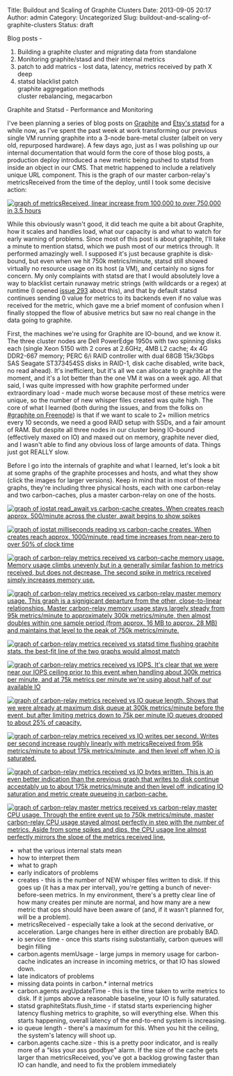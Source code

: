 Title: Buildout and Scaling of Graphite Clusters
Date: 2013-09-05 20:17
Author: admin
Category: Uncategorized
Slug: buildout-and-scaling-of-graphite-clusters
Status: draft

Blog posts -  
1. Building a graphite cluster and migrating data from standalone  
2. Monitoring graphite/stasd and their internal metrics  
3. patch to add matrics - lost data, latency, metrics received by path
X deep  
4. statsd blacklist patch  
graphite aggregation methods  
cluster rebalancing, megacarbon

Graphite and Statsd - Performance and Monitoring

I've been planning a series of blog posts on
[Graphite](http://graphite.readthedocs.org/en/latest/) and [Etsy's
statsd](https://github.com/etsy/statsd) for a while now, as I've spent
the past week at work transforming our previous single VM running
graphite into a 3-node bare-metal cluster (albeit on very old,
repurposed hardware). A few days ago, just as I was polishing up our
internal documentation that would form the core of those blog posts, a
production deploy introduced a new metric being pushed to statsd from
inside an object in our CMS. That metric happened to include a
relatively unique URL component. This is the graph of our master
carbon-relay's metricsReceived from the time of the deploy, until I took
some decisive action:

[![graph of metricsReceived, linear increase from 100,000 to over
750,000 in 3.5
hours](/GFX/metricsReceived.png)](/GFX/metricsReceived_large.png)

While this obviously wasn't good, it did teach me quite a bit about
Graphite, how it scales and handles load, what our capacity is and what
to watch for early warning of problems. Since most of this post is about
graphite, I'll take a minute to mention statsd, which we push most of
our metrics through. It performed amazingly well. I supposed it's just
because graphite is disk-bound, but even when we hit 750k
metrics/minute, statsd still showed virtually no resource usage on its
host (a VM), and certainly no signs for concern. My only complaints with
statsd are that I would absolutely love a way to blacklist certain
runaway metric strings (with wildcards or a regex) at runtime (I opened
[issue 293](https://github.com/etsy/statsd/issues/293) about this), and
that by default statsd continues sending 0 value for metrics to its
backends even if no value was received for the metric, which gave me a
brief moment of confusion when I finally stopped the flow of abusive
metrics but saw no real change in the data going to graphite.

First, the machines we're using for Graphite are IO-bound, and we know
it. The three cluster nodes are Dell PowerEdge 1950s with two spinning
disks each (single Xeon 5150 with 2 cores at 2.6GHz, 4MB L2 cache; 4x 4G
DDR2-667 memory; PERC 6/i RAID controller with dual 68GB 15k/3Gbps SAS
Seagate ST373454SS disks in RAID-1, disk cache disabled, write back, no
read ahead). It's inefficient, but it's all we can allocate to graphite
at the moment, and it's a lot better than the one VM it was on a week
ago. All that said, I was quite impressed with how graphite performed
under extraordinary load - made much worse because most of these metrics
were unique, so the number of new whisper files created was quite high.
The core of what I learned (both during the issues, and from the folks
on [\#graphite on Freenode](irc://irc.freenode.net/#graphite)) is that
if we want to scale to 2+ million metrics every 10 seconds, we need a
good RAID setup with SSDs, and a fair amount of RAM. But despite all
three nodes in our cluster being IO-bound (effectively maxed on IO) and
maxed out on memory, graphite never died, and I wasn't able to find any
obvious loss of large amounts of data. Things just got REALLY slow.

Before I go into the internals of graphite and what I learned, let's
look a bit at some graphs of the graphite processes and hosts, and what
they show (click the images for larger versions). Keep in mind that in
most of these graphs, they're including three physical hosts, each with
one carbon-relay and two carbon-caches, plus a master carbon-relay on
one of the hosts.

[![graph of iostat read_await vs carbon-cache creates.
When creates reach approx. 500/minute across the cluster, await begins
to show spikes](/GFX/creates_vs_io_read_await.png)](/GFX/creates_vs_io_read_await_large.png)

[![graph of iostat milliseconds reading vs carbon-cache creates. When
creates reach approx. 1000/minute, read time increases from near-zero to
over 50% of clock time](/GFX/creates_vs_io_read_ms.png)](/GFX/creates_vs_io_read_ms_large.png)

[![graph of carbon-relay metrics received vs
carbon-cache memory usage. Memory usage climbs unevenly but in a
generally similar fashion to metrics received, but does not decrease.
The second spike in metrics received simply increases memory use.](/GFX/metricsReceived_vs_carbon-cache_memUsage.png)](/GFX/metricsReceived_vs_carbon-cache_memUsage_large.png)

[![graph of carbon-relay metrics received vs
carbon-relay master memory usage. This graph is a signigicant departure
from the other, close-to-linear relationships. Master carbon-relay
memory usage stays largely steady from 95k metrics/minute to
approximately 300k metrics/minute, then almost doubles within one sample
period (from approx. 16 MB to approx. 28 MB) and maintains that level to
the peak of 750k metrics/minute.](/GFX/metricsReceived_vs_carbon-relay-master_memUsage.png)
](metricsReceived_vs_carbon-relay-master_memUsage_large.png)

[![graph of carbon-relay metrics received vs statsd time
flushing graphite stats. the best-fit line of the two graphs would
almost match](/GFX/metrics_recvd_vs_flush_time.png)](/GFX/metrics_recvd_vs_flush_time_large.png)

[![graph of carbon-relay metrics received vs IOPS. It's clear that we
were near our IOPS ceiling prior to this event when handling about 300k
metrics per minute, and at 75k metrics per minute we're using about half
of our available IO](/GFX/metrics_recvd_vs_iops.png)](/GFX/metrics_recvd_vs_iops_large.png)

[![graph of carbon-relay metrics received vs
IO queue length. Shows that we were already at maximum disk queue at
300k metrics/minute before the event, but after limiting metrics down to
75k per minute IO queues dropped to about 25% of capacity.](/GFX/metrics_recvd_vs_iostat_queue_length.png)
](metrics_recvd_vs_iostat_queue_length_large.png)

[![graph of carbon-relay metrics received vs IO writes
per second. Writes per second increase roughly linearly with
metricsReceived from 95k metrics/minute to about 175k metrics/minute,
and then level off when IO is saturated.](/GFX/metrics_recvd_vs_iostat_wps.png)
](metrics_recvd_vs_iostat_wps_large.png)

[![graph of carbon-relay metrics received vs
IO bytes written. This is an even better indication than the previous
graph that writes to disk continue acceptably up to about 175k
metrics/minute and then level off, indicating IO saturation and metric
create queueing in carbon-cache.](/GFX/metrics_recvd_vs_iostat_write_bytes.png)
](metrics_recvd_vs_iostat_write_bytes_large.png)

[![graph of carbon-relay master metrics received vs
carbon-relay master CPU usage. Through the entire event up to 750k
metrics/minute, master carbon-relay CPU usage stayed almost perfectly in
step with the number of metrics. Aside from some spikes and dips, the
CPU usage line almost perfectly mirrors the slope of the metrics
received line.](/GFX/metrics_vs_relay-master_cpuUsage.png)](/GFX/metrics_vs_relay-master_cpuUsage_large.png)

- what the various internal stats mean  
- how to interpret them  
- what to graph  
- early indicators of problems  
- creates - this is the number of NEW whisper files written to disk. If
this goes up (it has a max per interval), you're getting a bunch of
never-before-seen metrics. In my environment, there's a pretty clear
line of how many creates per minute are normal, and how many are a new
metric that ops should have been aware of (and, if it wasn't planned
for, will be a problem).  
- metricsReceived - especially take a look at the second derivative, or
acceleration. Large changes here in either direction are probably BAD.  
- io service time - once this starts rising substantially, carbon
queues will begin filling  
- carbon.agents memUsage - large jumps in memory usage for carbon-cache
indicates an increase in incoming metrics, or that IO has slowed down.  
- late indicators of problems  
- missing data points in carbon.\* internal metrics  
- carbon.agents avgUpdateTime - this is the time taken to write metrics
to disk. If it jumps above a reasonable baseline, your IO is fully
saturated.  
- statsd graphiteStats.flush\_time - if statsd starts experiencing
higher latency flushing metrics to graphite, so will everything else.
When this starts happening, overall latency of the end-to-end system is
increasing.  
- io queue length - there's a maximum for this. When you hit the
ceiling, the system's latency will shoot up.  
- carbon.agents cache.size - this is a pretty poor indicator, and is
really more of a "kiss your ass goodbye" alarm. If the size of the cache
gets larger than metricsReceived, you've got a backlog growing faster
than IO can handle, and need to fix the problem immediately

